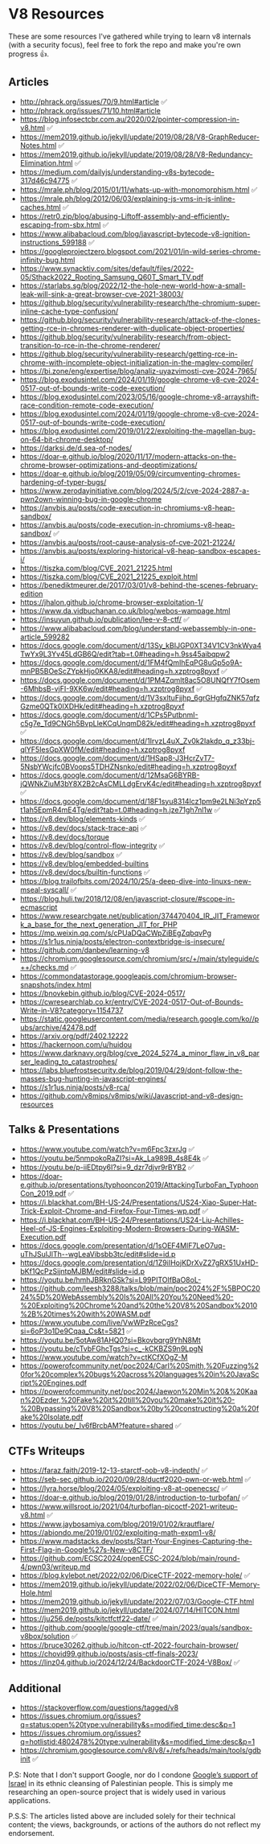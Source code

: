 # V8 Resources

These are some resources I've gathered while trying to learn v8 internals (with a security focus), feel free to fork the repo and make you're own progress 👍.

## Articles

- http://phrack.org/issues/70/9.html#article ✅
- http://phrack.org/issues/71/10.html#article
- https://blog.infosectcbr.com.au/2020/02/pointer-compression-in-v8.html ✅
- https://mem2019.github.io/jekyll/update/2019/08/28/V8-GraphReducer-Notes.html ✅
- https://mem2019.github.io/jekyll/update/2019/08/28/V8-Redundancy-Elimination.html ✅
- https://medium.com/dailyjs/understanding-v8s-bytecode-317d46c94775 ✅
- https://mrale.ph/blog/2015/01/11/whats-up-with-monomorphism.html ✅
- https://mrale.ph/blog/2012/06/03/explaining-js-vms-in-js-inline-caches.html ✅
- https://retr0.zip/blog/abusing-Liftoff-assembly-and-efficiently-escaping-from-sbx.html ✅
- https://www.alibabacloud.com/blog/javascript-bytecode-v8-ignition-instructions_599188 ✅
- https://googleprojectzero.blogspot.com/2021/01/in-wild-series-chrome-infinity-bug.html
- https://www.synacktiv.com/sites/default/files/2022-05/Sthack2022_Rooting_Samsung_Q60T_Smart_TV.pdf
- https://starlabs.sg/blog/2022/12-the-hole-new-world-how-a-small-leak-will-sink-a-great-browser-cve-2021-38003/
- https://github.blog/security/vulnerability-research/the-chromium-super-inline-cache-type-confusion/
- https://github.blog/security/vulnerability-research/attack-of-the-clones-getting-rce-in-chromes-renderer-with-duplicate-object-properties/
- https://github.blog/security/vulnerability-research/from-object-transition-to-rce-in-the-chrome-renderer/
- https://github.blog/security/vulnerability-research/getting-rce-in-chrome-with-incomplete-object-initialization-in-the-maglev-compiler/
- https://bi.zone/eng/expertise/blog/analiz-uyazvimosti-cve-2024-7965/
- https://blog.exodusintel.com/2024/01/19/google-chrome-v8-cve-2024-0517-out-of-bounds-write-code-execution/
- https://blog.exodusintel.com/2023/05/16/google-chrome-v8-arrayshift-race-condition-remote-code-execution/
- https://blog.exodusintel.com/2024/01/19/google-chrome-v8-cve-2024-0517-out-of-bounds-write-code-execution/
- https://blog.exodusintel.com/2019/01/22/exploiting-the-magellan-bug-on-64-bit-chrome-desktop/
- https://darksi.de/d.sea-of-nodes/
- https://doar-e.github.io/blog/2020/11/17/modern-attacks-on-the-chrome-browser-optimizations-and-deoptimizations/
- https://doar-e.github.io/blog/2019/05/09/circumventing-chromes-hardening-of-typer-bugs/
- https://www.zerodayinitiative.com/blog/2024/5/2/cve-2024-2887-a-pwn2own-winning-bug-in-google-chrome
- https://anvbis.au/posts/code-execution-in-chromiums-v8-heap-sandbox/
- https://anvbis.au/posts/code-execution-in-chromiums-v8-heap-sandbox/ ✅
- https://anvbis.au/posts/root-cause-analysis-of-cve-2021-21224/
- https://anvbis.au/posts/exploring-historical-v8-heap-sandbox-escapes-i/
- https://tiszka.com/blog/CVE_2021_21225.html
- https://tiszka.com/blog/CVE_2021_21225_exploit.html
- https://benediktmeurer.de/2017/03/01/v8-behind-the-scenes-february-edition
- https://jhalon.github.io/chrome-browser-exploitation-1/
- https://www.da.vidbuchanan.co.uk/blog/webos-wampage.html
- https://insuyun.github.io/publication/lee-v-8-ctf/ ✅
- https://www.alibabacloud.com/blog/understand-webassembly-in-one-article_599282
- https://docs.google.com/document/d/13Sy_kBIJGP0XT34V1CV3nkWya4TwYx9L3Yv45LdGB6Q/edit?tab=t.0#heading=h.9ss45aibqpw2
- https://docs.google.com/document/d/1FM4fQmIhEqPG8uGp5o9A-mnPB5BOeScZYpkHjo0KKA8/edit#heading=h.xzptrog8pyxf ✅
- https://docs.google.com/document/d/1PM4Zqmlt8ac5O8UNQfY7fOsem-6MhbsB-vjFI-9XK6w/edit#heading=h.xzptrog8pyxf ✅
- https://docs.google.com/document/d/1V3sxltuFjjhp_6grGHgfqZNK57qfzGzme0QTk0IXDHk/edit#heading=h.xzptrog8pyxf
- https://docs.google.com/document/d/1CPs5PutbnmI-c5g7e_Td9CNGh5BvpLleKCqUnqmD82k/edit#heading=h.xzptrog8pyxf ✅
- https://docs.google.com/document/d/1IrvzL4uX_Zv0k2Iakdp_q_z33bj-qlYF5IesGpXW0fM/edit#heading=h.xzptrog8pyxf
- https://docs.google.com/document/d/1HSap8-J3HcrZvT7-5NsbYWcjfc0BVoops5TDHZNsnko/edit#heading=h.xzptrog8pyxf
- https://docs.google.com/document/d/12MsaG6BYRB-jQWNkZiuM3bY8X2B2cAsCMLLdgErvK4c/edit#heading=h.xzptrog8pyxf ✅
- https://docs.google.com/document/d/18F1syu8314lcz1pm9e2LNi3pYzp5t1ah5EpmR4mE4Tg/edit?tab=t.0#heading=h.jze71gh7nl1w ✅
- https://v8.dev/blog/elements-kinds ✅
- https://v8.dev/docs/stack-trace-api ✅
- https://v8.dev/docs/torque
- https://v8.dev/blog/control-flow-integrity ✅
- https://v8.dev/blog/sandbox ✅
- https://v8.dev/blog/embedded-builtins
- https://v8.dev/docs/builtin-functions ✅
- https://blog.trailofbits.com/2024/10/25/a-deep-dive-into-linuxs-new-mseal-syscall/ ✅
- https://blog.huli.tw/2018/12/08/en/javascript-closure/#scope-in-ecmascript
- https://www.researchgate.net/publication/374470404_IR_JIT_Framework_a_base_for_the_next_generation_JIT_for_PHP
- https://mp.weixin.qq.com/s/cPUaDQaCWpZiBEgZqbqvPg
- https://s1r1us.ninja/posts/electron-contextbridge-is-insecure/
- https://github.com/danbev/learning-v8
- https://chromium.googlesource.com/chromium/src/+/main/styleguide/c++/checks.md ✅
- https://commondatastorage.googleapis.com/chromium-browser-snapshots/index.html
- https://bnovkebin.github.io/blog/CVE-2024-0517/
- https://cwresearchlab.co.kr/entry/CVE-2024-0517-Out-of-Bounds-Write-in-V8?category=1154737
- https://static.googleusercontent.com/media/research.google.com/ko//pubs/archive/42478.pdf
- https://arxiv.org/pdf/2402.12222
- https://hackernoon.com/u/huidou
- https://www.darknavy.org/blog/cve_2024_5274_a_minor_flaw_in_v8_parser_leading_to_catastrophes/
- https://labs.bluefrostsecurity.de/blog/2019/04/29/dont-follow-the-masses-bug-hunting-in-javascript-engines/
- https://s1r1us.ninja/posts/v8-rca/
- https://github.com/v8mips/v8mips/wiki/Javascript-and-v8-design-resources

## Talks & Presentations

- https://www.youtube.com/watch?v=m6Fpc3zxrJg ✅
- https://youtu.be/5nmpokoRaZI?si=Ak_La989B_4s8E4k ✅
- https://youtu.be/p-iiEDtpy6I?si=9_dzr7djvr9rBYB2 ✅
- https://doar-e.github.io/presentations/typhooncon2019/AttackingTurboFan_TyphoonCon_2019.pdf ✅
- https://i.blackhat.com/BH-US-24/Presentations/US24-Xiao-Super-Hat-Trick-Exploit-Chrome-and-Firefox-Four-Times-wp.pdf ✅
- https://i.blackhat.com/BH-US-24/Presentations/US24-Liu-Achilles-Heel-of-JS-Engines-Exploiting-Modern-Browsers-During-WASM-Execution.pdf
- https://docs.google.com/presentation/d/1sOEF4MlF7LeO7uq-uThJSulJlTh--wgLeaVibsbb3tc/edit#slide=id.p
- https://docs.google.com/presentation/d/1Z9iIHojKDrXvZ27gRX51UxHD-bKf1QcPzSijntpMJBM/edit#slide=id.p
- https://youtu.be/hmhJBRknGSk?si=L99PITOlfBaO8oL-
- https://github.com/leesh3288/talks/blob/main/poc2024%2F%5BPOC2024%5D%20WebAssembly%20Is%20All%20You%20Need%20-%20Exploiting%20Chrome%20and%20the%20V8%20Sandbox%2010%2B%20times%20with%20WASM.pdf
- https://www.youtube.com/live/VwWPzRceCgs?si=6oP3o1De9Cqaa_Cs&t=5821 ✅
- https://youtu.be/5otAw81AHQ0?si=Bkovbqrg9YhN8Mt
- https://youtu.be/cTvbFGhcTgs?si=c_-kCKBZS9n9LpgN
- https://www.youtube.com/watch?v=ctKCfXOgZ-M
- https://powerofcommunity.net/poc2024/Carl%20Smith,%20Fuzzing%20for%20complex%20bugs%20across%20languages%20in%20JavaScript%20Engines.pdf
- https://powerofcommunity.net/poc2024/Jaewon%20Min%20&%20Kaan%20Ezder,%20Fake%20it%20till%20you%20make%20it%20-%20Bypassing%20V8%20Sandbox%20by%20constructing%20a%20fake%20Isolate.pdf
- https://youtu.be/_Iv6fBrcbAM?feature=shared ✅

## CTFs Writeups

- https://faraz.faith/2019-12-13-starctf-oob-v8-indepth/ ✅
- https://seb-sec.github.io/2020/09/28/ductf2020-pwn-or-web.html ✅
- https://lyra.horse/blog/2024/05/exploiting-v8-at-openecsc/ ✅
- https://doar-e.github.io/blog/2019/01/28/introduction-to-turbofan/ ✅
- https://www.willsroot.io/2021/04/turboflan-picoctf-2021-writeup-v8.html ✅
- https://www.jaybosamiya.com/blog/2019/01/02/krautflare/
- https://abiondo.me/2019/01/02/exploiting-math-expm1-v8/
- https://www.madstacks.dev/posts/Start-Your-Engines-Capturing-the-First-Flag-in-Google%27s-New-v8CTF/
- https://github.com/ECSC2024/openECSC-2024/blob/main/round-4/pwn03/writeup.md
- https://blog.kylebot.net/2022/02/06/DiceCTF-2022-memory-hole/ ✅
- https://mem2019.github.io/jekyll/update/2022/02/06/DiceCTF-Memory-Hole.html
- https://mem2019.github.io/jekyll/update/2022/07/03/Google-CTF.html
- https://mem2019.github.io/jekyll/update/2024/07/14/HITCON.html
- https://ju256.de/posts/kitctfctf22-date/ ✅
- https://github.com/google/google-ctf/tree/main/2023/quals/sandbox-v8box/solution ✅
- https://bruce30262.github.io/hitcon-ctf-2022-fourchain-browser/
- https://chovid99.github.io/posts/asis-ctf-finals-2023/
- https://linz04.github.io/2024/12/24/BackdoorCTF-2024-V8Box/ ✅

## Additional

- https://stackoverflow.com/questions/tagged/v8
- https://issues.chromium.org/issues?q=status:open%20type:vulnerability&s=modified_time:desc&p=1
- https://issues.chromium.org/issues?q=hotlistid:4802478%20type:vulnerability&s=modified_time:desc&p=1
- https://chromium.googlesource.com/v8/v8/+/refs/heads/main/tools/gdbinit ✅

P.S: Note that I don't support Google, nor do I condone [Google’s support of Israel](https://www.aljazeera.com/news/2024/4/23/what-is-project-nimbus-and-why-are-google-workers-protesting-israel-deal) in its ethnic cleansing of Palestinian people. This is simply me researching an open-source project that is widely used in various applications.

P.S.S: The articles listed above are included solely for their technical content; the views, backgrounds, or actions of the authors do not reflect my endorsement.

